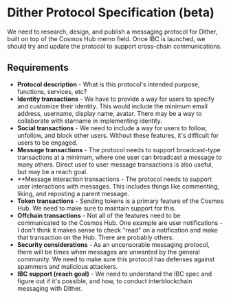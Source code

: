 # Dither Protocol Specification (beta)

We need to research, design, and publish a messaging protocol for Dither, built on top of the Cosmos Hub memo field. Once IBC is launched, we should try and update the protocol to support cross-chain communications.

## Requirements

- **Protocol description** - What is this protocol's intended purpose, functions, services, etc?
- **Identity transactions** - We have to provide a way for users to specify and customize their identity. This would include the minimum email address, username, display name, avatar. There may be a way to collaborate with starname in implementing identity.
- **Social transactions** - We need to include a way for users to follow, unfollow, and block other users. Without these features, it's difficult for users to be engaged.
- **Message transactions** - The protocol needs to support broadcast-type transactions at a minimum, where one user can broadcast a message to many others. Direct user to user message transactions is also useful, but may be a reach goal.
- **Message interaction transactions - The protocol needs to support user interactions with messages. This includes things like commenting, liking, and reposting a parent message.
- **Token transactions** - Sending tokens is a primary feature of the Cosmos Hub. We need to make sure to maintain support for this.
- **Offchain transactions** - Not all of the features need to be communicated to the Cosmos Hub. One example are user notifications - I don't think it makes sense to check "read" on a notification and make that transaction on the Hub. There are probably others.
- **Security considerations** - As an uncensorable messaging protocol, there will be times when messages are unwanted by the general community. We need to make sure this protocol has defenses against spammers and malicious attackers.
- **IBC support (reach goal)** - We need to understand the IBC spec and figure out if it's possible, and how, to conduct interblockchain messaging with Dither.
